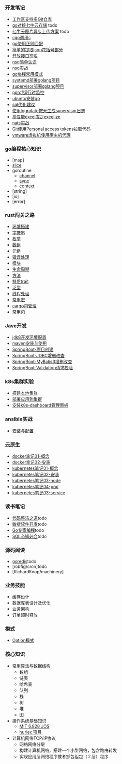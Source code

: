 ### 开发笔记
- [工作区支持多Git仓库](./codeNotes/multi-git.md)
- [go对接七牛云存储]() todo
- [七牛云图片异步上传方案]() todo
- [cgo调用c](./codeNotes/cgo.md)
- [go使用正则匹配](./codeNotes/go-use-regxp.md)
- [简单的提取json花括号部分](./codeNotes/split-jsonStr.md)
- [开放接口签名](./codeNotes/open-api-sign.md)
- [nsq简单认识](./codeNotes/nsq-beginning.md)
- [nsq实战](./codeNotes/nsq-action.md)
- [go协程常用模式](./codeNotes/goroutine-action.md)
- [systemd部署golang项目](./codeNotes/systemd-action.md)
- [supervisor部署golang项目](./codeNotes/supervisor-action.md)
- [pprof运行时监控](./codeNotes/pprof-action.md)
- [ubuntu安装go](./codeNotes/install-go.md)
- [sql优化建议](./codeNotes/sql-action.md)
- [使用logrotate按天生成supervisor日志](./codeNotes/logrotate.md)
- [高性能excel库之excelize](./codeNotes/excelize-action.md)
- [nats实战](./codeNotes/nats-action.md)
- [Git使用Personal access tokens拉取代码](./codeNotes/git-pat.md)
- [vmware虚拟机使用宿主机代理](./codeNotes/vm-proxy.md)

### go编程核心知识 
- [map]
- [slice](./coreKownledge/golang/slice.md)
- goroutine
  - [channel](./coreKownledge/golang/channel.md)
  - [sync](./coreKownledge/golang/sync.md)
  - [context](./coreKownledge/golang/ctx.md)
- [string]
- [io]
- [error]

### rust闯关之路
- [环境搭建](./rust/dev-tools.md)
- [字符串](./rust/string.md)
- [枚举](./rust/enum.md)
- [数组](./rust/array.md)
- [元组](./rust/tuple.md)
- [错误处理](./rust/error-handle.md)
- [模块](./rust/mod.md)
- [生命周期](./rust/lifecycle.md)
- [方法](./rust/method.md)
- [特质trait](./rust/trait.md)
- [泛型](./rust/generic.md)
- [线程处理](./rust/thread.md)
- [常用宏](./rust/macro-attr.md)
- [cargo包管理](./rust/cargo.md)
- [常用包](./rust/awesome-package.md)

### Jave开发
- [jdk8开发环境配置](./javaNotes/install-jdk8.md)
- [maven安装与使用](./javaNotes/maven-action.md)
- [SpringBoot-项目创建](./javaNotes/springboot/install-springboot.md)
- [SpringBoot-JDBC增删改查](./javaNotes/springboot/use-jdbc.md)
- [SpringBoot-MyBatis3增删改查](./javaNotes/springboot/use-mybatis.md)
- [SpringBoot-Validation请求校验](./javaNotes/springboot/request-validation.md)

### k8s集群实验
- [搭建本地集群](./cloudNative/k8s/install-k8s-cluster.md)
- [部署应用到集群](./cloudNative/k8s/deployment-app.md)
- [安装k8s-dashboard管理面板](./cloudNative/k8s/install-k8s-dashboard.md)

### ansible实战
- [安装与配置](./cloudNative/ansible/install-ansible.md)

### 云原生
- [docker笔记01-概念]()
- [docker笔记02-安装](./codeNotes/install-docker.md)
- [kubernetes笔记01-概念](./codeNotes/introduction-k8s.md)
- [kubernetes笔记02-安装](./codeNotes/install-k8s.md)
- [kubernetes笔记03-node](./codeNotes/k8s-node.md)
- [kubernetes笔记04-pod](./codeNotes/k8s-pod.md)
- [kubernetes笔记03-service](./codeNotes/k8s-service.md)

### 读书笔记
- [代码整洁之道]()todo
- [敏捷软件开发]()todo
- [Go专家编程]()todo
- [SQL必知必会]()todo

### 源码阅读
- [goredis]()todo
- [robfig/cron]todo
- [RichardKnop/machinery]

### 业务技能
- 缓存设计
- 数据库表设计及优化
- 业务架构
- 订单超时释放
### 模式
- [Option模式](./codeNotes/option-pattern.md)
### 核心知识
- 常用算法与数据结构
  - [数组](./coreKownledge/algo/array.md)
  - 链表
  - 哈希表
  - 队列
  - 栈
  - 树
  - 堆
  - 图
- 操作系统基础知识
  -  [MIT 6.828 JOS](https://zhuanlan.zhihu.com/p/74028717) 
  -  [hurlex 项目](http://wiki.0xffffff.org/)
- 计算机网络TCP/IP协议
  - 网络网络分层 
  - 构建计算机网络，搭建一个小型网络，包含路由转发 
  - 实现应用层网络程序或者抓包组包（２层）程序
